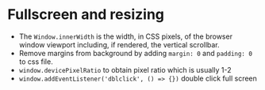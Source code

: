 # Fullscreen and resizing 

- The `Window.innerWidth` is the width, in CSS pixels, of the browser window viewport including, if rendered, the vertical scrollbar. <br>
- Remove margins from background by adding `margin: 0` and `padding: 0` to css file. <br>
- `window.devicePixelRatio` to obtain pixel ratio which is usually 1-2 <br>
- `window.addEventListener('dblclick', () => {})` double click full screen <br>

